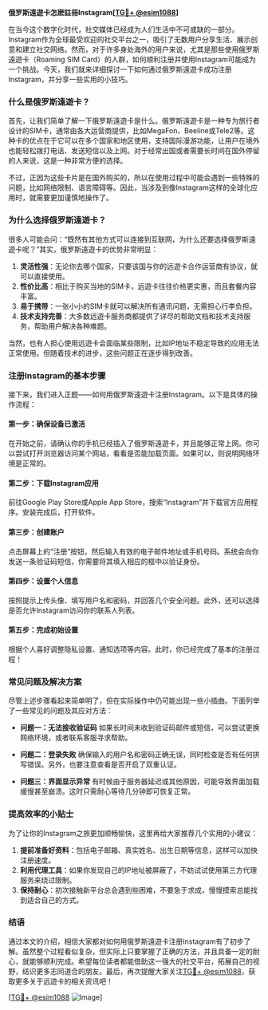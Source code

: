 **俄罗斯遠遊卡怎麽註冊Instagram[[TG💪+ @esim1088](https://t.me/s/esim1088)]**

在当今这个数字化时代，社交媒体已经成为人们生活中不可或缺的一部分。Instagram作为全球最受欢迎的社交平台之一，吸引了无数用户分享生活、展示创意和建立社交网络。然而，对于许多身处海外的用户来说，尤其是那些使用俄罗斯遠遊卡（Roaming SIM Card）的人群，如何顺利注册并使用Instagram可能成为一个挑战。今天，我们就来详细探讨一下如何通过俄罗斯遠遊卡成功注册Instagram，并分享一些实用的小技巧。

### **什么是俄罗斯遠遊卡？**

首先，让我们简单了解一下俄罗斯遠遊卡是什么。俄罗斯遠遊卡是一种专为旅行者设计的SIM卡，通常由各大运营商提供，比如MegaFon、Beeline或Tele2等。这种卡的优点在于它可以在多个国家和地区使用，支持国际漫游功能，让用户在境外也能轻松拨打电话、发送短信以及上网。对于经常出国或者需要长时间在国外停留的人来说，这是一种非常方便的选择。

不过，正因为这些卡片是在国外购买的，所以在使用过程中可能会遇到一些特殊的问题，比如网络限制、语言障碍等。因此，当涉及到像Instagram这样的全球化应用时，就需要更加谨慎地操作了。

### **为什么选择俄罗斯遠遊卡？**

很多人可能会问：“既然有其他方式可以连接到互联网，为什么还要选择俄罗斯遠遊卡呢？”其实，俄罗斯遠遊卡的优势非常明显：

1. **灵活性强**：无论你去哪个国家，只要该国与你的远遊卡合作运营商有协议，就可以直接使用。
2. **性价比高**：相比于购买当地的SIM卡，远遊卡往往价格更实惠，而且套餐内容丰富。
3. **易于携带**：一张小小的SIM卡就可以解决所有通讯问题，无需担心行李负担。
4. **技术支持完善**：大多数远遊卡服务商都提供了详尽的帮助文档和技术支持服务，帮助用户解决各种难题。

当然，也有人担心使用远遊卡会面临某些限制，比如IP地址不稳定导致的应用无法正常使用。但随着技术的进步，这些问题正在逐步得到改善。

### **注册Instagram的基本步骤**

接下来，我们进入正题——如何用俄罗斯遠遊卡注册Instagram。以下是具体的操作流程：

#### **第一步：确保设备已激活**
在开始之前，请确认你的手机已经插入了俄罗斯遠遊卡，并且能够正常上网。你可以尝试打开浏览器访问某个网站，看看是否能加载页面。如果可以，则说明网络环境是正常的。

#### **第二步：下载Instagram应用**
前往Google Play Store或Apple App Store，搜索“Instagram”并下载官方应用程序。安装完成后，打开软件。

#### **第三步：创建账户**
点击屏幕上的“注册”按钮，然后输入有效的电子邮件地址或手机号码。系统会向你发送一条验证码短信，你需要将其填入相应的框中以验证身份。

#### **第四步：设置个人信息**
按照提示上传头像、填写用户名和密码，并回答几个安全问题。此外，还可以选择是否允许Instagram访问你的联系人列表。

#### **第五步：完成初始设置**
根据个人喜好调整隐私设置、通知选项等内容。此时，你已经完成了基本的注册过程！

### **常见问题及解决方案**

尽管上述步骤看起来简单明了，但在实际操作中仍可能出现一些小插曲。下面列举了一些常见的问题及其应对方法：

- **问题一：无法接收验证码**
  如果长时间未收到验证码邮件或短信，可以尝试更换网络环境，或者联系客服寻求帮助。

- **问题二：登录失败**
  确保输入的用户名和密码正确无误，同时检查是否有任何拼写错误。另外，也要注意查看是否开启了双重认证。

- **问题三：界面显示异常**
  有时候由于服务器延迟或其他原因，可能导致界面加载缓慢甚至崩溃。这时只需耐心等待几分钟即可恢复正常。

### **提高效率的小贴士**

为了让你的Instagram之旅更加顺畅愉快，这里再给大家推荐几个实用的小建议：

1. **提前准备好资料**：包括电子邮箱、真实姓名、出生日期等信息，这样可以加快注册速度。
2. **利用代理工具**：如果你发现自己的IP地址被屏蔽了，不妨试试使用第三方代理服务来绕过限制。
3. **保持耐心**：初次接触新平台总会遇到些困难，不要急于求成，慢慢摸索总能找到适合自己的方式。

### **结语**

通过本文的介绍，相信大家都对如何用俄罗斯遠遊卡注册Instagram有了初步了解。虽然整个过程看似复杂，但实际上只要掌握了正确的方法，并且具备一定的耐心，就能够顺利完成。希望每位读者都能借助这一强大的社交平台，拓展自己的视野，结识更多志同道合的朋友。最后，再次提醒大家关注[TG💪+ @esim1088](https://t.me/s/esim1088)，获取更多关于远遊卡的相关资讯吧！

[[TG💪+ @esim1088](https://t.me/s/esim1088) ![Image](https://i.postimg.cc/4NQfJmqS/Snipaste-2025-05-13-00-14-12.png)]
